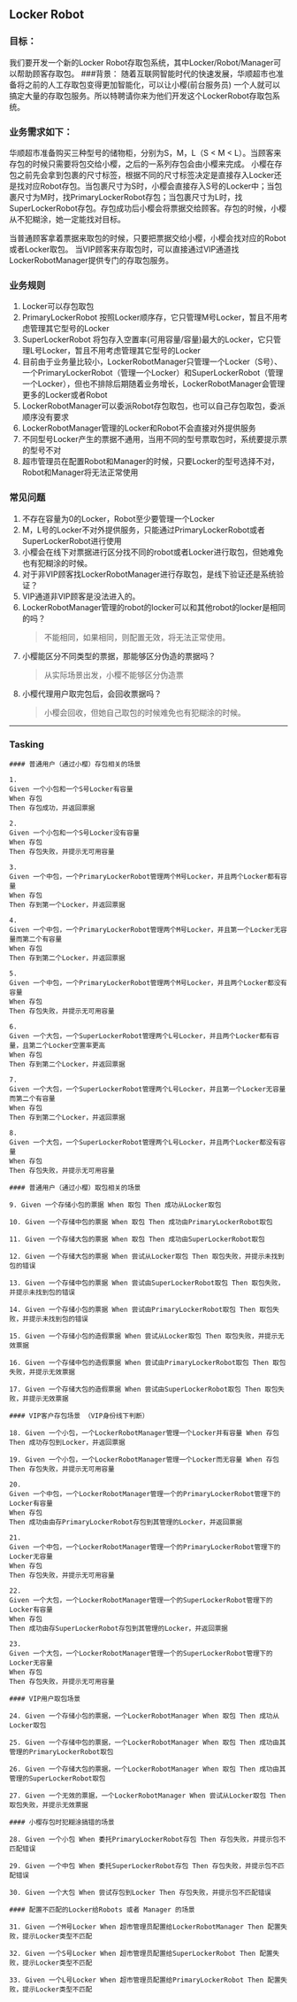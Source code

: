 ## Locker Robot

### 目标：
我们要开发一个新的Locker Robot存取包系统，其中Locker/Robot/Manager可以帮助顾客存取包。
###背景：
随着互联网智能时代的快速发展，华顺超市也准备将之前的人工存取包变得更加智能化，可以让小樱(前台服务员) 一个人就可以搞定大量的存取包服务。所以特聘请你来为他们开发这个LockerRobot存取包系统。

### 业务需求如下：
华顺超市准备购买三种型号的储物柜，分别为S，M，L（S < M < L）。当顾客来存包的时候只需要将包交给小樱，之后的一系列存包会由小樱来完成。
小樱在存包之前先会拿到包裹的尺寸标签，根据不同的尺寸标签决定是直接存入Locker还是找对应Robot存包。当包裹尺寸为S时，小樱会直接存入S号的Locker中；当包裹尺寸为M时，找PrimaryLockerRobot存包；当包裹尺寸为L时，找SuperLockerRobot存包。存包成功后小樱会将票据交给顾客。存包的时候，小樱从不犯糊涂，她一定能找对目标。

当普通顾客拿着票据来取包的时候，只要把票据交给小樱，小樱会找对应的Robot或者Locker取包。
当VIP顾客来存取包时，可以直接通过VIP通道找LockerRobotManager提供专门的存取包服务。

### 业务规则
1. Locker可以存包取包
2. PrimaryLockerRobot 按照Locker顺序存，它只管理M号Locker，暂且不用考虑管理其它型号的Locker
3. SuperLockerRobot 将包存入空置率(可用容量/容量)最大的Locker，它只管理L号Locker，暂且不用考虑管理其它型号的Locker
4. 目前由于业务量比较小，LockerRobotManager只管理一个Locker（S号）、一个PrimaryLockerRobot（管理一个Locker）和SuperLockerRobot（管理一个Locker），但也不排除后期随着业务增长，LockerRobotManager会管理更多的Locker或者Robot
5. LockerRobotManager可以委派Robot存包取包，也可以自己存包取包，委派顺序没有要求
6. LockerRobotManager管理的Locker和Robot不会直接对外提供服务
7. 不同型号Locker产生的票据不通用，当用不同的型号票取包时，系统要提示票的型号不对
8. 超市管理员在配置Robot和Manager的时候，只要Locker的型号选择不对，Robot和Manager将无法正常使用


### 常见问题
1. 不存在容量为0的Locker，Robot至少要管理一个Locker
2. M，L号的Locker不对外提供服务，只能通过PrimaryLockerRobot或者SuperLockerRobot进行使用
3. 小樱会在线下对票据进行区分找不同的robot或者Locker进行取包，但她难免也有犯糊涂的时候。
4. 对于非VIP顾客找LockerRobotManager进行存取包，是线下验证还是系统验证？
5. VIP通道非VIP顾客是没法进入的。
6. LockerRobotManager管理的robot的locker可以和其他robot的locker是相同的吗？
    >不能相同，如果相同，则配置无效，将无法正常使用。
7. 小樱能区分不同类型的票据，那能够区分伪造的票据吗？
    >从实际场景出发，小樱不能够区分伪造票
8. 小樱代理用户取完包后，会回收票据吗？
    >小樱会回收，但她自己取包的时候难免也有犯糊涂的时候。

---

### Tasking

```
#### 普通用户（通过小樱）存包相关的场景

1. 
Given 一个小包和一个S号Locker有容量 
When 存包 
Then 存包成功，并返回票据

2. 
Given 一个小包和一个S号Locker没有容量 
When 存包 
Then 存包失败，并提示无可用容量

3. 
Given 一个中包，一个PrimaryLockerRobot管理两个M号Locker，并且两个Locker都有容量 
When 存包 
Then 存到第一个Locker，并返回票据

4. 
Given 一个中包，一个PrimaryLockerRobot管理两个M号Locker，并且第一个Locker无容量而第二个有容量
When 存包
Then 存到第二个Locker，并返回票据

5. 
Given 一个中包，一个PrimaryLockerRobot管理两个M号Locker，并且两个Locker都没有容量
When 存包
Then 存包失败，并提示无可用容量

6. 
Given 一个大包，一个SuperLockerRobot管理两个L号Locker，并且两个Locker都有容量，且第二个Locker空置率更高
When 存包 
Then 存到第二个Locker，并返回票据

7. 
Given 一个大包，一个SuperLockerRobot管理两个L号Locker，并且第一个Locker无容量而第二个有容量
When 存包
Then 存到第二个Locker，并返回票据

8. 
Given 一个大包，一个SuperLockerRobot管理两个L号Locker，并且两个Locker都没有容量
When 存包
Then 存包失败，并提示无可用容量

#### 普通用户（通过小樱）取包相关的场景

9. Given 一个存储小包的票据 When 取包 Then 成功从Locker取包

10. Given 一个存储中包的票据 When 取包 Then 成功由PrimaryLockerRobot取包

11. Given 一个存储大包的票据 When 取包 Then 成功由SuperLockerRobot取包

12. Given 一个存储大包的票据 When 尝试从Locker取包 Then 取包失败，并提示未找到包的错误

13. Given 一个存储中包的票据 When 尝试由SuperLockerRobot取包 Then 取包失败，并提示未找到包的错误

14. Given 一个存储小包的票据 When 尝试由PrimaryLockerRobot取包 Then 取包失败，并提示未找到包的错误

15. Given 一个存储小包的造假票据 When 尝试从Locker取包 Then 取包失败，并提示无效票据

16. Given 一个存储中包的造假票据 When 尝试由PrimaryLockerRobot取包 Then 取包失败，并提示无效票据

17. Given 一个存储大包的造假票据 When 尝试由SuperLockerRobot取包 Then 取包失败，并提示无效票据

#### VIP客户存包场景 （VIP身份线下判断）

18. Given 一个小包，一个LockerRobotManager管理一个Locker并有容量 When 存包 Then 成功存包到Locker，并返回票据

19. Given 一个小包，一个LockerRobotManager管理一个Locker而无容量 When 存包 Then 存包失败，并提示无可用容量

20. 
Given 一个中包，一个LockerRobotManager管理一个的PrimaryLockerRobot管理下的Locker有容量 
When 存包
Then 成功由由存PrimaryLockerRobot存包到其管理的Locker，并返回票据

21.
Given 一个中包，一个LockerRobotManager管理一个的PrimaryLockerRobot管理下的Locker无容量 
When 存包 
Then 存包失败，并提示无可用容量

22. 
Given 一个大包，一个LockerRobotManager管理一个的SuperLockerRobot管理下的Locker有容量 
When 存包
Then 成功由存SuperLockerRobot存包到其管理的Locker，并返回票据

23. 
Given 一个大包，一个LockerRobotManager管理一个的SuperLockerRobot管理下的Locker无容量 
When 存包 
Then 存包失败，并提示无可用容量

#### VIP用户取包场景

24. Given 一个存储小包的票据，一个LockerRobotManager When 取包 Then 成功从Locker取包

25. Given 一个存储中包的票据，一个LockerRobotManager When 取包 Then 成功由其管理的PrimaryLockerRobot取包

26. Given 一个存储大包的票据，一个LockerRobotManager When 取包 Then 成功由其管理的SuperLockerRobot取包

27. Given 一个无效的票据，一个LockerRobotManager When 尝试从Locker取包 Then 取包失败，并提示无效票据

#### 小樱存包时犯糊涂搞错的场景

28. Given 一个小包 When 委托PrimaryLockerRobot存包 Then 存包失败，并提示包不匹配错误

29. Given 一个中包 When 委托SuperLockerRobot存包 Then 存包失败，并提示包不匹配错误

30. Given 一个大包 When 尝试存包到Locker Then 存包失败，并提示包不匹配错误

#### 配置不匹配的Locker给Robots 或者 Manager 的场景

31. Given 一个M号Locker When 超市管理员配置给LockerRobotManager Then 配置失败，提示Locker类型不匹配

32. Given 一个S号Locker When 超市管理员配置给SuperLockerRobot Then 配置失败，提示Locker类型不匹配

33. Given 一个L号Locker When 超市管理员配置给PrimaryLockerRobot Then 配置失败，提示Locker类型不匹配

```
